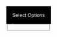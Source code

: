 <head>
    <style>
      @import url('https://fonts.googleapis.com/css2?family=Poppins:ital,wght@0,100;0,200;0,300;0,400;0,500;0,600;0,700;0,800;0,900;1,100;1,200;1,300;1,400;1,500;1,600;1,700;1,800;1,900&display=swap');
      body {
        font-family: 'Poppins', sans-serif;
      }
      .dropdown {
        position: relative;
        display: inline-block;
      }
      .dropdown-button {
        background-color: black;
        color: white;
        padding: 16px;
        border: none;
        cursor: pointer;
      }
      .dropdown-content {
        display: none;
        position: absolute;
        width: 200px;
        background-color: #f9f9f9;
        min-width: 160px;
        box-shadow: 0 8px 16px 0 rgba(0, 0, 0, 0.2);
        z-index: 1;
      }
      .dropdown-content input[type="checkbox"] {
        margin-right: 10px;
      }
      .dropdown:hover .dropdown-content {
        display: block;
      }
    </style>
  </head>
  <body>
    <div class="dropdown">
      <button class="dropdown-button">Select Options</button>
      <form>
        <fieldset>
          <legend id="dietary-restrictions-label"></legend>
          <div class="dropdown-content" aria-labelledby="dietary-restrictions-label">
            <input type="checkbox" id="vegan" name="dietary-restrictions" value="vegan">
            <label for="vegan">Vegan</label><br>
            <input type="checkbox" id="vegetarian" name="dietary-restrictions" value="vegetarian">
            <label for="vegetarian">Vegetarian</label><br>
            <input type="checkbox" id="gluten-free" name="dietary-restrictions" value="gluten-free">
            <label for="gluten-free">Gluten Free</label><br>
            <input type="checkbox" id="lactose-intolerant" name="dietary-restrictions" value="lactose-intolerant">
            <label for="lactose-intolerant">Lactose Intolerant</label><br>
            <input type="checkbox" id="no-fish" name="dietary-restrictions" value="no-fish">
            <label for="no-fish">No Fish</label><br>
            <input type="checkbox" id="nut-free" name="dietary-restrictions" value="nut-free">
            <label for="nut-free">Nut Free</label><br>
            <input type="submit" value="Submit">
          </div>
        </fieldset>
      </form>
    </div>
  <br><br><br><br><br><br><br><br><br><br><br><br><br><br><br><br><br>
  </body>
